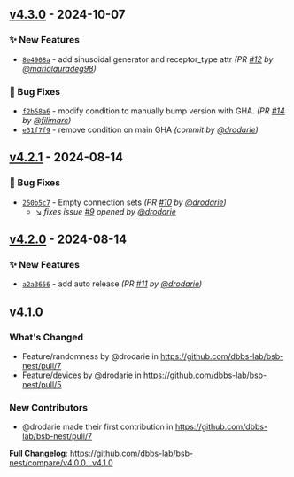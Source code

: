 ## [v4.3.0] - 2024-10-07
### :sparkles: New Features
- [`8e4908a`](https://github.com/dbbs-lab/bsb-nest/commit/8e4908a13c1cc0c0b02cb80992f226a56981814f) - add sinusoidal generator and receptor_type attr *(PR [#12](https://github.com/dbbs-lab/bsb-nest/pull/12) by [@marialauradeg98](https://github.com/marialauradeg98))*

### :bug: Bug Fixes
- [`f2b58a6`](https://github.com/dbbs-lab/bsb-nest/commit/f2b58a63b98e7c81d25028d0f2c28d3bf342d7a3) - modify condition to manually bump version with GHA. *(PR [#14](https://github.com/dbbs-lab/bsb-nest/pull/14) by [@filimarc](https://github.com/filimarc))*
- [`e31f7f9`](https://github.com/dbbs-lab/bsb-nest/commit/e31f7f9c75088bd185d81be0994601e141930149) - remove condition on main GHA *(commit by [@drodarie](https://github.com/drodarie))*


## [v4.2.1] - 2024-08-14
### :bug: Bug Fixes
- [`250b5c7`](https://github.com/dbbs-lab/bsb-nest/commit/250b5c757089bf02e88ab2b34250cb152a4816d6) - Empty connection sets *(PR [#10](https://github.com/dbbs-lab/bsb-nest/pull/10) by [@drodarie](https://github.com/drodarie))*
  - :arrow_lower_right: *fixes issue [#9](https://github.com/dbbs-lab/bsb-nest/issues/9) opened by [@drodarie](https://github.com/drodarie)*


## [v4.2.0] - 2024-08-14
### :sparkles: New Features
- [`a2a3656`](https://github.com/dbbs-lab/bsb-nest/commit/a2a3656e89333aae9d33d6a8c59deaccbcbad670) - add auto release *(PR [#11](https://github.com/dbbs-lab/bsb-nest/pull/11) by [@drodarie](https://github.com/drodarie))*


## v4.1.0

### What's Changed
* Feature/randomness by @drodarie in https://github.com/dbbs-lab/bsb-nest/pull/7
* Feature/devices by @drodarie in https://github.com/dbbs-lab/bsb-nest/pull/5

### New Contributors
* @drodarie made their first contribution in https://github.com/dbbs-lab/bsb-nest/pull/7

**Full Changelog**: https://github.com/dbbs-lab/bsb-nest/compare/v4.0.0...v4.1.0

[v4.2.0]: https://github.com/dbbs-lab/bsb-nest/compare/v4.1.0...v4.2.0
[v4.2.1]: https://github.com/dbbs-lab/bsb-nest/compare/v4.2.0...v4.2.1
[v4.3.0]: https://github.com/dbbs-lab/bsb-nest/compare/v4.2.1...v4.3.0
